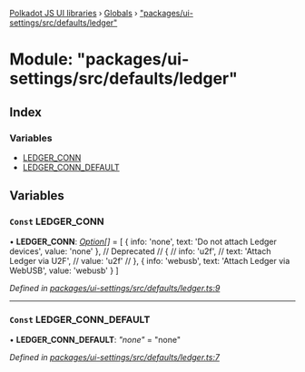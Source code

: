 [Polkadot JS UI libraries](../README.md) › [Globals](../globals.md) › ["packages/ui-settings/src/defaults/ledger"](_packages_ui_settings_src_defaults_ledger_.md)

# Module: "packages/ui-settings/src/defaults/ledger"

## Index

### Variables

* [LEDGER_CONN](_packages_ui_settings_src_defaults_ledger_.md#const-ledger_conn)
* [LEDGER_CONN_DEFAULT](_packages_ui_settings_src_defaults_ledger_.md#const-ledger_conn_default)

## Variables

### `Const` LEDGER_CONN

• **LEDGER_CONN**: *[Option](_packages_ui_settings_src_types_.md#option)[]* = [
  {
    info: 'none',
    text: 'Do not attach Ledger devices',
    value: 'none'
  },
  // Deprecated
  // {
  //   info: 'u2f',
  //   text: 'Attach Ledger via U2F',
  //   value: 'u2f'
  // },
  {
    info: 'webusb',
    text: 'Attach Ledger via WebUSB',
    value: 'webusb'
  }
]

*Defined in [packages/ui-settings/src/defaults/ledger.ts:9](https://github.com/polkadot-js/ui/blob/5bd2b3c/packages/ui-settings/src/defaults/ledger.ts#L9)*

___

### `Const` LEDGER_CONN_DEFAULT

• **LEDGER_CONN_DEFAULT**: *"none"* = "none"

*Defined in [packages/ui-settings/src/defaults/ledger.ts:7](https://github.com/polkadot-js/ui/blob/5bd2b3c/packages/ui-settings/src/defaults/ledger.ts#L7)*
